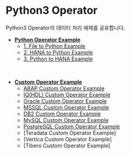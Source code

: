 # Python3 Operator
Python3 Operator의 데이터 처리 예제를 공유합니다.<br>

- **[Python Operator Example](dataconversion/)**
    - [1. File to Python Example](dataconversion#1.-File-to-Python-처리)
    - [2. HANA to Python Example](dataconversion#2.-HANA-to-Python-처리)
    - [3. Python to HANA Example](dataconversion#3.-Python-to-HANA-처리)

<br>

- **[Custom Operator Example](Custom/)**
    - [ABAP Custom Operator Example](Custom/ABAP)
    - [IQ(HDL) Custom Operator Example](Custom/IQ)
    - [Oracle Custom Operator Example](Custom/Oracle)
    - [MSSQL Custom Operator Example](Custom/MSSQL)
    - [DB2 Custom Operator Example](Custom/DB2)
    - [MySQL Custom Operator Example](Custom/MySQL)
    - [PostgreSQL Custom Operator Example](Custom/PostgreSQL)
    - [Teradata Custom Operator Example]
    - [Vertica Custom Operator Example]
    - [Tibero Custom Operator Example]
